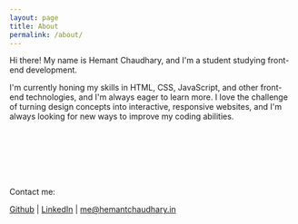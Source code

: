 ```yaml
---
layout: page
title: About
permalink: /about/
---
```



Hi there! My name is Hemant Chaudhary, and I'm a student studying front-end development. 

I'm currently honing my skills in HTML, CSS, JavaScript, and other front-end technologies, and I'm always eager to learn more. I love the challenge of turning design concepts into interactive, responsive websites, and I'm always looking for new ways to improve my coding abilities.

<br/><br/><br/><br/><br/><br/>
Contact me: 

[Github](https://github.com/hemant-hc) | [LinkedIn](https://www.linkedin.com/in/hemant-chaudhary-37102523a/) |  me@hemantchaudhary.in

